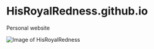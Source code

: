 # HisRoyalRedness.github.io
Personal website

![Image of HisRoyalRedness](http://hisroyalredness.com/image/hrr_square.png)